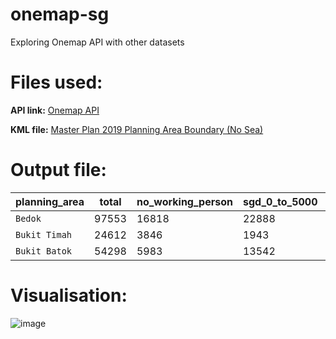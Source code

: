 # onemap-sg
Exploring Onemap API with other datasets

# Files used:
**API link:** [Onemap API][onemapapi]

**KML file:** [Master Plan 2019 Planning Area Boundary (No Sea)][planningarea]

# Output file:
| planning_area | total | no_working_person| sgd_0_to_5000| sgd_5000_to_10000 | sgd_10000_to_15000 | sgd_15000_above |
| --------------- | ---------------- | ---------------- | ---------------- |---------------- | ---------------- | ---------------- |
| `Bedok` | 97553 | 16818 | 22888 | 20295 | 12998 | 24554 |
| `Bukit Timah` | 24612 | 3846 | 1943 | 2730 | 2568 | 13525 |
| `Bukit Batok` | 54298 | 5983 | 13542 | 13822 | 8809 | 12142 |

# Visualisation:
![image](https://github.com/wjang96/onemap-sg/assets/72901512/8fd85543-9f25-4363-a553-f32cf5e18178)


[onemapapi]: https://www.onemap.gov.sg/apidocs/apidocs
[planningarea]: https://beta.data.gov.sg/collections/2104/view
